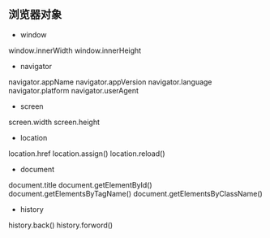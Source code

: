 ## 浏览器对象

+ window

window.innerWidth
window.innerHeight

+ navigator

navigator.appName
navigator.appVersion
navigator.language
navigator.platform
navigator.userAgent

+ screen

screen.width
screen.height

+ location

location.href
location.assign()
location.reload()

+ document

document.title
document.getElementById()
document.getElementsByTagName()
document.getElementsByClassName()

+ history

history.back()
history.forword()